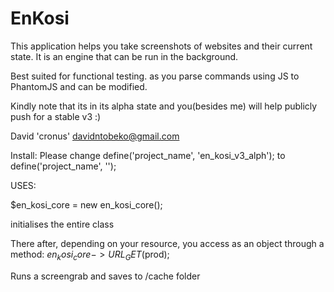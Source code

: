 # EnKosi
This application helps you take screenshots of websites and their current state. It is an engine that can be run in the background.

Best suited for functional testing. as you parse commands using JS to PhantomJS and can be modified.

Kindly note that its in its alpha state and you(besides me) will help publicly push for a stable v3 :)

David 'cronus'
davidntobeko@gmail.com

Install:
Please change define('project_name', 'en_kosi_v3_alph'); to define('project_name', '');

USES:

$en_kosi_core = new en_kosi_core();

initialises the entire class

There after, depending on your resource, you access as an object through a method:
$en_kosi_core->URL_GET($prod);

Runs a screengrab and saves to /cache folder


